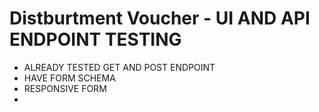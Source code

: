 # Distburtment Voucher - UI AND API ENDPOINT TESTING

- ALREADY TESTED GET AND POST ENDPOINT
- HAVE FORM SCHEMA
- RESPONSIVE FORM
- 
